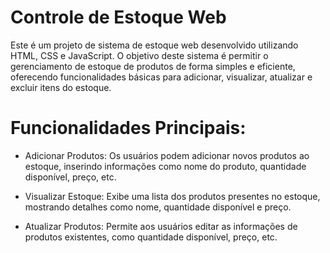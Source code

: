 # Controle de Estoque Web

Este é um projeto de sistema de estoque web desenvolvido utilizando HTML, CSS e JavaScript. 
O objetivo deste sistema é permitir o gerenciamento de estoque de produtos de forma simples e eficiente, 
oferecendo funcionalidades básicas para adicionar, visualizar, atualizar e excluir itens do estoque.

# Funcionalidades Principais:
 - Adicionar Produtos: Os usuários podem adicionar novos produtos ao estoque, inserindo informações como nome do produto, quantidade disponível, preço, etc.

 - Visualizar Estoque: Exibe uma lista dos produtos presentes no estoque, mostrando detalhes como nome, quantidade disponível e preço.

 - Atualizar Produtos: Permite aos usuários editar as informações de produtos existentes, como quantidade disponível, preço, etc.
